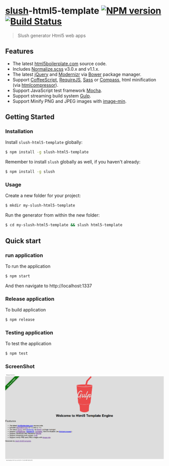 # [slush](https://github.com/slushjs/slush)-html5-template [![NPM version](https://badge.fury.io/js/slush-html5-template.svg)](http://badge.fury.io/js/slush-html5-template) [![Build Status](https://travis-ci.org/appleboy/slush-html5-template.svg?branch=master)](https://travis-ci.org/appleboy/slush-html5-template)

> Slush generator Html5 web apps

## Features

* The latest [html5boilerplate.com](http://html5boilerplate.com/) source code.
* Includes [Normalize.scss](https://github.com/appleboy/normalize.scss) v3.0.x and v1.1.x.
* The latest [jQuery](http://jquery.com/) and [Modernizr](http://modernizr.com/) via [Bower](http://bower.io/) package manager.
* Support [CoffeeScript](http://coffeescript.org/), [RequireJS](http://requirejs.org/), [Sass](http://sass-lang.com/) or [Compass](http://compass-style.org/), html minification (via [htmlcompressor](http://code.google.com/p/htmlcompressor/)).
* Support JavaScript test framework [Mocha](http://visionmedia.github.io/mocha/).
* Support streaming build system [Gulp](http://gulpjs.com/).
* Support Minify PNG and JPEG images with [image-min](https://github.com/sindresorhus/gulp-imagemin).

## Getting Started

### Installation

Install `slush-html5-template` globally:

```bash
$ npm install -g slush-html5-template
```

Remember to install `slush` globally as well, if you haven't already:

```bash
$ npm install -g slush
```

### Usage

Create a new folder for your project:

```bash
$ mkdir my-slush-html5-template
```

Run the generator from within the new folder:

```bash
$ cd my-slush-html5-template && slush html5-template
```

## Quick start

### run application

To run the application

```bash
$ npm start
```

And then navigate to http://localhost:1337

### Release application

To build application

```bash
$ npm release
```

### Testing application

To test the application

```bash
$ npm test
```

### ScreenShot

<p align="center">
  <img src="https://raw.githubusercontent.com/appleboy/slush-html5-template/master/images/screenshot.png" />
</p>